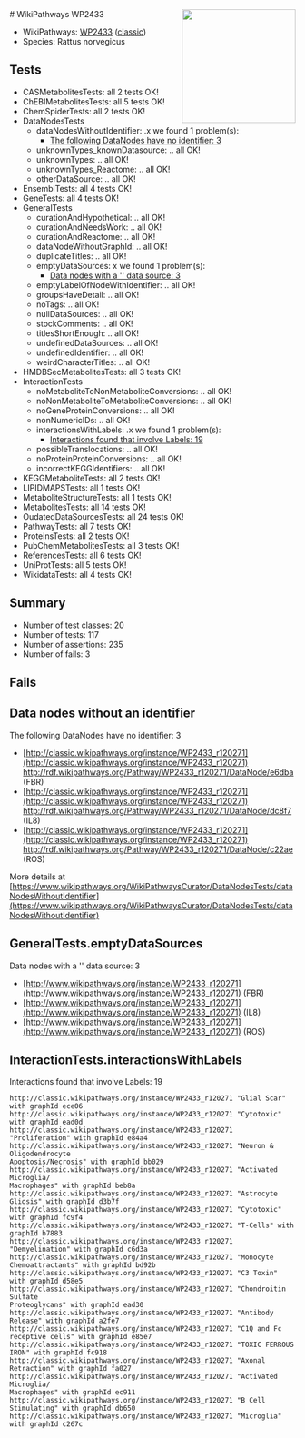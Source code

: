 <img style="float: right; width: 200px" src="https://upload.wikimedia.org/wikipedia/commons/thumb/8/83/Wplogo_with_text_500.png/640px-Wplogo_with_text_500.png" />
# WikiPathways WP2433

* WikiPathways: [WP2433](https://wikipathways.org/pathways/WP2433) ([classic](https://classic.wikipathways.org/instance/WP2433))
* Species: Rattus norvegicus
## Tests
* CASMetabolitesTests: all 2 tests OK!
* ChEBIMetabolitesTests: all 5 tests OK!
* ChemSpiderTests: all 2 tests OK!
* DataNodesTests
    * dataNodesWithoutIdentifier: .x we found 1 problem(s):
        * [The following DataNodes have no identifier: 3](#d2d32fa2)
    * unknownTypes_knownDatasource: .. all OK!
    * unknownTypes: .. all OK!
    * unknownTypes_Reactome: .. all OK!
    * otherDataSource: .. all OK!
* EnsemblTests: all 4 tests OK!
* GeneTests: all 4 tests OK!
* GeneralTests
    * curationAndHypothetical: .. all OK!
    * curationAndNeedsWork: .. all OK!
    * curationAndReactome: .. all OK!
    * dataNodeWithoutGraphId: .. all OK!
    * duplicateTitles: .. all OK!
    * emptyDataSources: x we found 1 problem(s):
        * [Data nodes with a '' data source: 3](#3d121fce)
    * emptyLabelOfNodeWithIdentifier: .. all OK!
    * groupsHaveDetail: .. all OK!
    * noTags: .. all OK!
    * nullDataSources: .. all OK!
    * stockComments: .. all OK!
    * titlesShortEnough: .. all OK!
    * undefinedDataSources: .. all OK!
    * undefinedIdentifier: .. all OK!
    * weirdCharacterTitles: .. all OK!
* HMDBSecMetabolitesTests: all 3 tests OK!
* InteractionTests
    * noMetaboliteToNonMetaboliteConversions: .. all OK!
    * noNonMetaboliteToMetaboliteConversions: .. all OK!
    * noGeneProteinConversions: .. all OK!
    * nonNumericIDs: .. all OK!
    * interactionsWithLabels: .x we found 1 problem(s):
        * [Interactions found that involve Labels: 19](#fe97a8c1)
    * possibleTranslocations: .. all OK!
    * noProteinProteinConversions: .. all OK!
    * incorrectKEGGIdentifiers: .. all OK!
* KEGGMetaboliteTests: all 2 tests OK!
* LIPIDMAPSTests: all 1 tests OK!
* MetaboliteStructureTests: all 1 tests OK!
* MetabolitesTests: all 14 tests OK!
* OudatedDataSourcesTests: all 24 tests OK!
* PathwayTests: all 7 tests OK!
* ProteinsTests: all 2 tests OK!
* PubChemMetabolitesTests: all 3 tests OK!
* ReferencesTests: all 6 tests OK!
* UniProtTests: all 5 tests OK!
* WikidataTests: all 4 tests OK!


## Summary

* Number of test classes: 20
* Number of tests: 117
* Number of assertions: 235
* Number of fails: 3

## Fails

<a name="d2d32fa2" />

## Data nodes without an identifier

The following DataNodes have no identifier: 3

* [http://classic.wikipathways.org/instance/WP2433_r120271](http://classic.wikipathways.org/instance/WP2433_r120271) http://rdf.wikipathways.org/Pathway/WP2433_r120271/DataNode/e6dba (FBR)
* [http://classic.wikipathways.org/instance/WP2433_r120271](http://classic.wikipathways.org/instance/WP2433_r120271) http://rdf.wikipathways.org/Pathway/WP2433_r120271/DataNode/dc8f7 (IL8)
* [http://classic.wikipathways.org/instance/WP2433_r120271](http://classic.wikipathways.org/instance/WP2433_r120271) http://rdf.wikipathways.org/Pathway/WP2433_r120271/DataNode/c22ae (ROS)


More details at [https://www.wikipathways.org/WikiPathwaysCurator/DataNodesTests/dataNodesWithoutIdentifier](https://www.wikipathways.org/WikiPathwaysCurator/DataNodesTests/dataNodesWithoutIdentifier)

<a name="3d121fce" />

## GeneralTests.emptyDataSources

Data nodes with a '' data source: 3

* [http://www.wikipathways.org/instance/WP2433_r120271](http://www.wikipathways.org/instance/WP2433_r120271) (FBR)
* [http://www.wikipathways.org/instance/WP2433_r120271](http://www.wikipathways.org/instance/WP2433_r120271) (IL8)
* [http://www.wikipathways.org/instance/WP2433_r120271](http://www.wikipathways.org/instance/WP2433_r120271) (ROS)


<a name="fe97a8c1" />

## InteractionTests.interactionsWithLabels

Interactions found that involve Labels: 19
```
http://classic.wikipathways.org/instance/WP2433_r120271 "Glial Scar" with graphId ece06
http://classic.wikipathways.org/instance/WP2433_r120271 "Cytotoxic" with graphId ead0d
http://classic.wikipathways.org/instance/WP2433_r120271 "Proliferation" with graphId e84a4
http://classic.wikipathways.org/instance/WP2433_r120271 "Neuron & 
Oligodendrocyte
Apoptosis/Necrosis" with graphId bb029
http://classic.wikipathways.org/instance/WP2433_r120271 "Activated Microglia/
Macrophages" with graphId beb8a
http://classic.wikipathways.org/instance/WP2433_r120271 "Astrocyte Gliosis" with graphId d3b7f
http://classic.wikipathways.org/instance/WP2433_r120271 "Cytotoxic" with graphId fc9f4
http://classic.wikipathways.org/instance/WP2433_r120271 "T-Cells" with graphId b7883
http://classic.wikipathways.org/instance/WP2433_r120271 "Demyelination" with graphId c6d3a
http://classic.wikipathways.org/instance/WP2433_r120271 "Monocyte Chemoattractants" with graphId bd92b
http://classic.wikipathways.org/instance/WP2433_r120271 "C3 Toxin" with graphId d58e5
http://classic.wikipathways.org/instance/WP2433_r120271 "Chondroitin Sulfate 
Proteoglycans" with graphId ead30
http://classic.wikipathways.org/instance/WP2433_r120271 "Antibody Release" with graphId a2fe7
http://classic.wikipathways.org/instance/WP2433_r120271 "C1Q and Fc receptive cells" with graphId e85e7
http://classic.wikipathways.org/instance/WP2433_r120271 "TOXIC FERROUS
IRON" with graphId fc918
http://classic.wikipathways.org/instance/WP2433_r120271 "Axonal Retraction" with graphId fa027
http://classic.wikipathways.org/instance/WP2433_r120271 "Activated Microglia/
Macrophages" with graphId ec911
http://classic.wikipathways.org/instance/WP2433_r120271 "B Cell Stimulating" with graphId db650
http://classic.wikipathways.org/instance/WP2433_r120271 "Microglia" with graphId c267c
```


